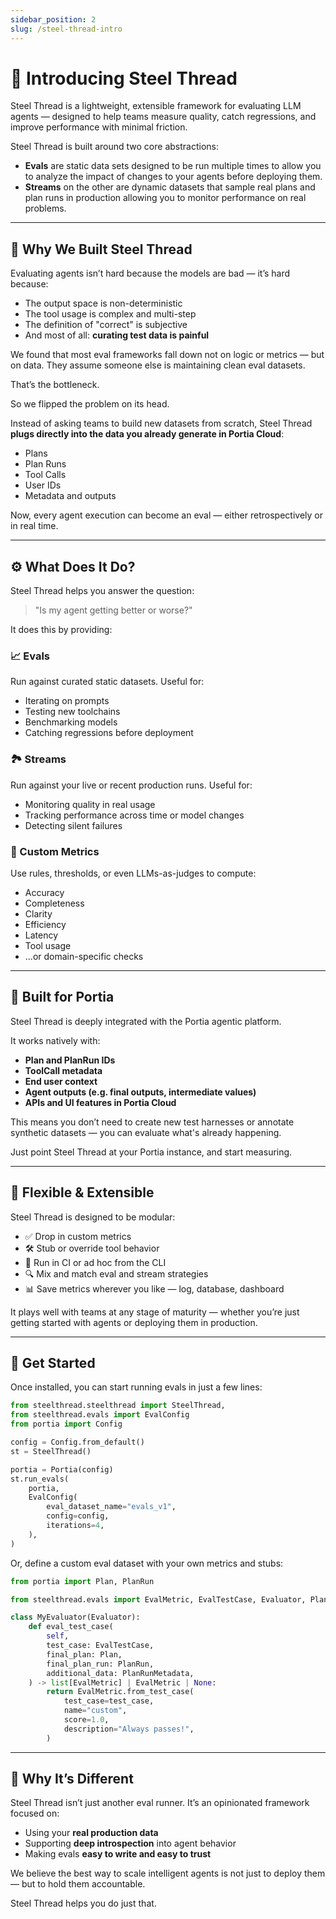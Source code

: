```yaml
---
sidebar_position: 2
slug: /steel-thread-intro
---
```


# 🧵 Introducing Steel Thread

Steel Thread is a lightweight, extensible framework for evaluating LLM agents — designed to help teams measure quality, catch regressions, and improve performance with minimal friction.

Steel Thread is built around two core abstractions:

- **Evals** are static data sets designed to be run multiple times to allow you to analyze the impact of changes to your agents before deploying them.
- **Streams** on the other are dynamic datasets that sample real plans and plan runs in production allowing you to monitor performance on real problems. 

---

## 🧠 Why We Built Steel Thread

Evaluating agents isn’t hard because the models are bad — it’s hard because:

- The output space is non-deterministic
- The tool usage is complex and multi-step
- The definition of "correct" is subjective
- And most of all: **curating test data is painful**

We found that most eval frameworks fall down not on logic or metrics — but on data. They assume someone else is maintaining clean eval datasets.

That’s the bottleneck.

So we flipped the problem on its head.

Instead of asking teams to build new datasets from scratch, Steel Thread **plugs directly into the data you already generate in Portia Cloud**:

- Plans
- Plan Runs
- Tool Calls
- User IDs
- Metadata and outputs

Now, every agent execution can become an eval — either retrospectively or in real time.

---

## ⚙️ What Does It Do?

Steel Thread helps you answer the question:

> "Is my agent getting better or worse?"

It does this by providing:

### 📈 Evals
Run against curated static datasets. Useful for:
- Iterating on prompts
- Testing new toolchains
- Benchmarking models
- Catching regressions before deployment

### 🏞️ Streams
Run against your live or recent production runs. Useful for:
- Monitoring quality in real usage
- Tracking performance across time or model changes
- Detecting silent failures

### 🎯 Custom Metrics
Use rules, thresholds, or even LLMs-as-judges to compute:
- Accuracy
- Completeness
- Clarity
- Efficiency
- Latency
- Tool usage
- ...or domain-specific checks

---

## 🔌 Built for Portia

Steel Thread is deeply integrated with the Portia agentic platform.

It works natively with:
- **Plan and PlanRun IDs**
- **ToolCall metadata**
- **End user context**
- **Agent outputs (e.g. final outputs, intermediate values)**
- **APIs and UI features in Portia Cloud**

This means you don’t need to create new test harnesses or annotate synthetic datasets — you can evaluate what's already happening.

Just point Steel Thread at your Portia instance, and start measuring.

---

## 🧩 Flexible & Extensible

Steel Thread is designed to be modular:

- ✅ Drop in custom metrics
- 🛠️ Stub or override tool behavior
- 🔄 Run in CI or ad hoc from the CLI
- 🔍 Mix and match eval and stream strategies
- 📊 Save metrics wherever you like — log, database, dashboard

It plays well with teams at any stage of maturity — whether you’re just getting started with agents or deploying them in production.

---

## 🚀 Get Started

Once installed, you can start running evals in just a few lines:

```python
from steelthread.steelthread import SteelThread,
from steelthread.evals import EvalConfig
from portia import Config

config = Config.from_default()
st = SteelThread()

portia = Portia(config)
st.run_evals(
    portia,
    EvalConfig(
        eval_dataset_name="evals_v1",
        config=config,
        iterations=4,
    ),
)

```

Or, define a custom eval dataset with your own metrics and stubs:

```python
from portia import Plan, PlanRun

from steelthread.evals import EvalMetric, EvalTestCase, Evaluator, PlanRunMetadata

class MyEvaluator(Evaluator):
    def eval_test_case(
        self,
        test_case: EvalTestCase,
        final_plan: Plan,
        final_plan_run: PlanRun,
        additional_data: PlanRunMetadata,
    ) -> list[EvalMetric] | EvalMetric | None:
        return EvalMetric.from_test_case(
            test_case=test_case,
            name="custom",
            score=1.0,
            description="Always passes!",
        )
```

---

## 🧬 Why It’s Different

Steel Thread isn’t just another eval runner. It’s an opinionated framework focused on:

* Using your **real production data**
* Supporting **deep introspection** into agent behavior
* Making evals **easy to write and easy to trust**

We believe the best way to scale intelligent agents is not just to deploy them — but to hold them accountable.

Steel Thread helps you do just that.

